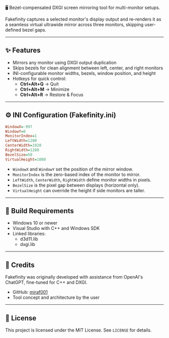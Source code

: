 🖥️ Bezel-compensated DXGI screen mirroring tool for multi-monitor setups.

Fakefinity captures a selected monitor's display output and re-renders it as a seamless virtual ultrawide mirror across three monitors, skipping user-defined bezel gaps.

---

## ✨ Features

- Mirrors any monitor using DXGI output duplication
- Skips bezels for clean alignment between left, center, and right monitors
- INI-configurable monitor widths, bezels, window position, and height
- Hotkeys for quick control:
  - **Ctrl+Alt+Q** → Quit
  - **Ctrl+Alt+M** → Minimize
  - **Ctrl+Alt+R** → Restore & Focus

---

## ⚙️ INI Configuration (Fakefinity.ini)

```ini
WindowX=-997
WindowY=0
MonitorIndex=1
LeftWidth=1280
CenterWidth=1920
RightWidth=1280
BezelSize=50
VirtualHeight=1080
```

- `WindowX` and `WindowY` set the position of the mirror window.
- `MonitorIndex` is the zero-based index of the monitor to mirror.
- `LeftWidth`, `CenterWidth`, `RightWidth` define monitor widths in pixels.
- `BezelSize` is the pixel gap between displays (horizontal only).
- `VirtualHeight` can override the height if side monitors are taller.

---

## 🧰 Build Requirements

- Windows 10 or newer
- Visual Studio with C++ and Windows SDK
- Linked libraries:
  - d3d11.lib
  - dxgi.lib

---

## 🤖 Credits

Fakefinity was originally developed with assistance from OpenAI's ChatGPT, fine-tuned for C++ and DXGI.

- GitHub: [miraf001](https://github.com/miraf001)
- Tool concept and architecture by the user

---

## 📄 License

This project is licensed under the MIT License. See `LICENSE` for details.

